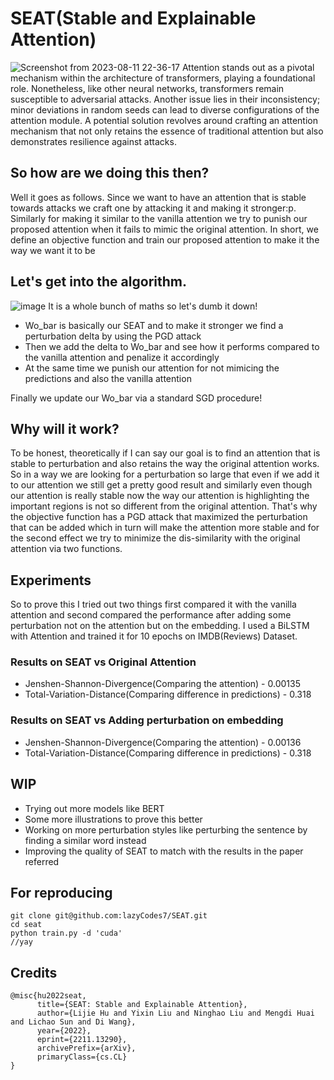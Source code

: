 # SEAT(Stable and Explainable Attention)
![Screenshot from 2023-08-11 22-36-17](https://github.com/lazyCodes7/SEAT/assets/53506835/aec80afc-652f-434a-8db3-1b38c756ff50)
Attention stands out as a pivotal mechanism within the architecture of transformers, playing a foundational role. Nonetheless, like other neural networks, transformers remain susceptible to adversarial attacks. Another issue lies in their inconsistency; minor deviations in random seeds can lead to diverse configurations of the attention module. A potential solution revolves around crafting an attention mechanism that not only retains the essence of traditional attention but also demonstrates resilience against attacks. 

## So how are we doing this then?
Well it goes as follows. Since we want to have an attention that is stable towards attacks we craft one by attacking it and making it stronger:p. Similarly for making it similar to the vanilla attention we try to punish our proposed attention when it fails to mimic the original attention. In short, we define an objective function and train our proposed attention to make it the way we want it to be

## Let's get into the algorithm.
![image](https://github.com/lazyCodes7/SEAT/assets/53506835/7fea49ea-e3c4-41a4-91e7-6dfac86eb425)
It is a whole bunch of maths so let's dumb it down!

- Wo_bar is basically our SEAT and to make it stronger we find a perturbation delta by using the PGD attack
- Then we add the delta to Wo_bar and see how it performs compared to the vanilla attention and penalize it accordingly
- At the same time we punish our attention for not mimicing the predictions and also the vanilla attention

Finally we update our Wo_bar via a standard SGD procedure!


## Why will it work?
To be honest, theoretically if I can say our goal is to find an attention that is stable to perturbation and also retains the way the original attention works. So in a way we are looking for a perturbation so large that even if we add it to our attention we still get a pretty good result and similarly even though our attention is really stable now the way our attention is highlighting the important regions is not so different from the original attention. That's why the objective function has a PGD attack that maximized the perturbation that can be added which in turn will make the attention more stable and for the second effect we try to minimize the dis-similarity with the original attention via two functions.

## Experiments
So to prove this I tried out two things first compared it with the vanilla attention and second compared the performance after adding some perturbation not on the attention but on the embedding. I used a BiLSTM with Attention and trained it for 10 epochs on IMDB(Reviews) Dataset.

### Results on SEAT vs Original Attention
- Jenshen-Shannon-Divergence(Comparing the attention) - 0.00135
- Total-Variation-Distance(Comparing difference in predictions) - 0.318

### Results on SEAT vs Adding perturbation on embedding
- Jenshen-Shannon-Divergence(Comparing the attention) - 0.00136
- Total-Variation-Distance(Comparing difference in predictions) - 0.318

## WIP
- Trying out more models like BERT
- Some more illustrations to prove this better
- Working on more perturbation styles like perturbing the sentence by finding a similar word instead
- Improving the quality of SEAT to match with the results in the paper referred

## For reproducing
```
git clone git@github.com:lazyCodes7/SEAT.git
cd seat
python train.py -d 'cuda'
//yay
```

## Credits
```
@misc{hu2022seat,
      title={SEAT: Stable and Explainable Attention}, 
      author={Lijie Hu and Yixin Liu and Ninghao Liu and Mengdi Huai and Lichao Sun and Di Wang},
      year={2022},
      eprint={2211.13290},
      archivePrefix={arXiv},
      primaryClass={cs.CL}
}
```

